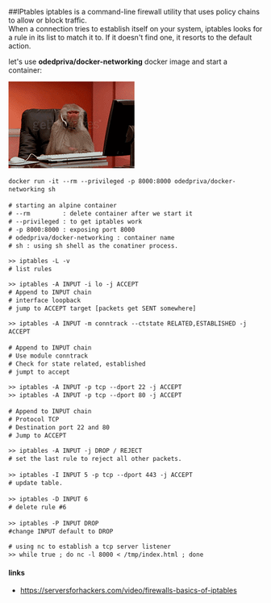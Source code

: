 ##IPtables
iptables is a command-line firewall utility that uses policy chains to allow or block traffic.  
When a connection tries to establish itself on your system, iptables looks for a rule in its list to match it to. 
If it doesn't find one, it resorts to the default action.

let's use **odedpriva/docker-networking** docker image and start a container: 

![GitHub Logo](/images/giphy.gif)

~~~
docker run -it --rm --privileged -p 8000:8000 odedpriva/docker-networking sh
 
# starting an alpine container
# --rm         : delete container after we start it
# --privileged : to get iptables work
# -p 8000:8000 : exposing port 8000 
# odedpriva/docker-networking : container name
# sh : using sh shell as the conatiner process.

~~~


~~~
>> iptables -L -v
# list rules
~~~
~~~
>> iptables -A INPUT -i lo -j ACCEPT
# Append to INPUT chain
# interface loopback
# jump to ACCEPT target [packets get SENT somewhere]
~~~
  
~~~    
>> iptables -A INPUT -m conntrack --ctstate RELATED,ESTABLISHED -j ACCEPT
 
# Append to INPUT chain
# Use module conntrack
# Check for state related, established
# jumpt to accept
~~~
~~~
>> iptables -A INPUT -p tcp --dport 22 -j ACCEPT
>> iptables -A INPUT -p tcp --dport 80 -j ACCEPT
 
# Append to INPUT chain
# Protocol TCP
# Destination port 22 and 80
# Jump to ACCEPT
~~~
~~~
>> iptables -A INPUT -j DROP / REJECT
# set the last rule to reject all other packets.
 
>> iptables -I INPUT 5 -p tcp --dport 443 -j ACCEPT
# update table.
 
>> iptables -D INPUT 6
# delete rule #6
  
>> iptables -P INPUT DROP
#change INPUT default to DROP
~~~ 

  
~~~
# using nc to establish a tcp server listener
>> while true ; do nc -l 8000 < /tmp/index.html ; done
~~~


#### links 
* https://serversforhackers.com/video/firewalls-basics-of-iptables 